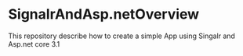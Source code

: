 # SignalrAndAsp.netOverview
This repository describe how to create a simple App using Singalr and Asp.net core 3.1 
